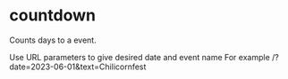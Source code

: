 # countdown
Counts days to a event.

Use URL parameters to give desired date and event name
For example /?date=2023-06-01&text=Chilicornfest
